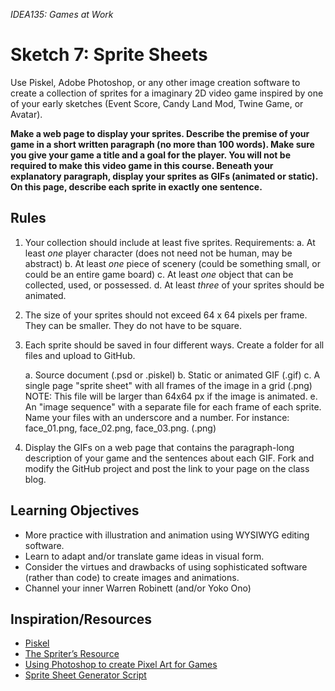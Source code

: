 *IDEA135: Games at Work*


# Sketch 7: Sprite Sheets

Use Piskel, Adobe Photoshop, or any other image creation software to
create a collection of sprites for a imaginary 2D video game inspired
by one of your early sketches (Event Score, Candy Land Mod, Twine
Game, or Avatar).

**Make a web page to display your sprites. Describe the premise of
your game in a short written paragraph (no more than 100 words). Make
sure you give your game a title and a goal for the player. You will
not be required to make this video game in this course. Beneath your
explanatory paragraph, display your sprites as GIFs (animated or
static). On this page, describe each sprite in exactly one sentence.**

## Rules
1. Your collection should include at least five sprites. Requirements:
    a. At least *one* player character (does not need not be human, may
       be abstract)
    b. At least *one* piece of scenery (could be something small, or
       could be an entire game board)
    c. At least *one* object that can be collected, used, or possessed. 
    d. At least *three* of your sprites should be animated.

2. The size of your sprites should not exceed 64 x 64 pixels per
frame. They can be smaller. They do not have to be square.

3. Each sprite should be saved in four different ways. Create a folder
for all files and upload to GitHub.

    a. Source document (.psd or .piskel)
    b. Static or animated GIF (.gif)
    c. A single page "sprite sheet" with all frames of the image in a grid (.png)
       NOTE: This file will be larger than 64x64 px if the image is animated.
    e. An "image sequence" with a separate file for each frame of each
       sprite. Name your files with an underscore and a number. For instance:
       face_01.png, face_02.png, face_03.png. (.png)
   
4. Display the GIFs on a web page that contains the paragraph-long
description of your game and the sentences about each GIF. Fork and
modify the GitHub project and post the link to your page on the class
blog.


## Learning Objectives
- More practice with illustration and animation using WYSIWYG editing software.
- Learn to adapt and/or translate game ideas in visual form.
- Consider the virtues and drawbacks of using sophisticated software (rather than code) to create images and animations.
- Channel your inner Warren Robinett (and/or Yoko Ono)


## Inspiration/Resources
- [Piskel](http://www.piskelapp.com)
- [The Spriter’s Resource](https://www.spriters-resource.com)
- [Using Photoshop to create Pixel Art for Games](https://www.raywenderlich.com/14865/introduction-to-pixel-art-for-games)
- [Sprite Sheet Generator Script](https://www.johnwordsworth.com/projects/photoshop-sprite-sheet-generator-script/)

